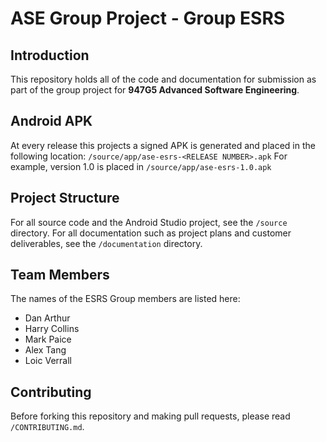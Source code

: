 # ASE Group Project - Group ESRS

## Introduction
This repository holds all of the code and documentation for submission as part of the group project for **947G5 Advanced Software Engineering**.

## Android APK
At every release this projects a signed APK is generated and placed in the following location:
`/source/app/ase-esrs-<RELEASE NUMBER>.apk`
For example, version 1.0 is placed in `/source/app/ase-esrs-1.0.apk`

## Project Structure
For all source code and the Android Studio project, see the `/source` directory. For all documentation such as project plans and customer deliverables, see the `/documentation` directory.

## Team Members
The names of the ESRS Group members are listed here:

- Dan Arthur
- Harry Collins
- Mark Paice
- Alex Tang
- Loic Verrall

## Contributing
Before forking this repository and making pull requests, please read `/CONTRIBUTING.md`.
